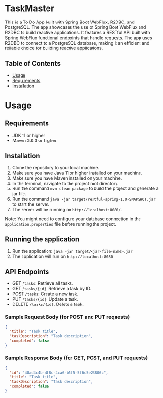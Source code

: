 # TaskMaster

This is a To Do App built with Spring Boot WebFlux, R2DBC, and PostgreSQL. The app showcases the use
of Spring Boot WebFlux and R2DBC to build reactive applications. It features a RESTful API built
with Spring WebFlux functional endpoints that handle requests. The app uses R2DBC to connect to a
PostgreSQL database, making it an efficient and reliable choice for building reactive applications.

## Table of Contents

- [Usage](#usage)
- [Requirements](#requirements)
- [Installation](#installation)

# Usage

## Requirements

- JDK 11 or higher
- Maven 3.6.3 or higher

## Installation

1. Clone the repository to your local machine.
2. Make sure you have Java 11 or higher installed on your machine.
3. Make sure you have Maven installed on your machine.
4. In the terminal, navigate to the project root directory.
5. Run the command `mvn clean package` to build the project and generate a jar file.
6. Run the command `java -jar target/restful-spring-1.0-SNAPSHOT.jar` to start the server.
7. The server will be running on `http://localhost:8080/`.

Note: You might need to configure your database connection in the `application.properties` file
before running the project.

## Running the application

1. Run the application: `java -jar target/<jar-file-name>.jar`
2. The application will run on `http://localhost:8080`

## API Endpoints

- GET `/tasks`: Retrieve all tasks.
- GET `/tasks/{id}`: Retrieve a task by ID.
- POST `/tasks`: Create a new task.
- PUT `/tasks/{id}`: Update a task.
- DELETE `/tasks/{id}`: Delete a task.

### Sample Request Body (for POST and PUT requests)

```json
{
  "title": "Task title",
  "taskDescription": "Task description",
  "completed": false
}
```

### Sample Response Body (for GET, POST, and PUT requests)

```json
{
  "id": "48ad4c4b-4f8c-4ca6-b5f5-5f6c5e23806c",
  "title": "Task title",
  "taskDescription": "Task description",
  "completed": false
}
```
